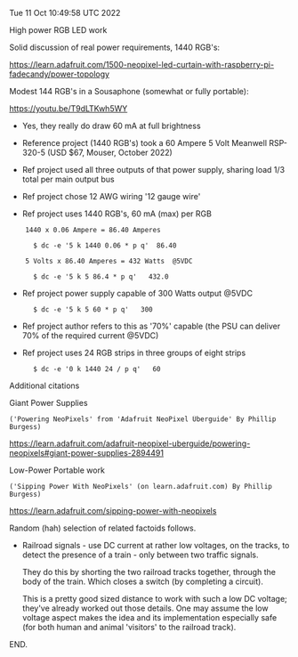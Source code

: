 Tue 11 Oct 10:49:58 UTC 2022

High power RGB LED work

  Solid discussion of real power requirements, 1440 RGB's:

  https://learn.adafruit.com/1500-neopixel-led-curtain-with-raspberry-pi-fadecandy/power-topology

  Modest 144 RGB's in a Sousaphone (somewhat or fully portable):

  https://youtu.be/T9dLTKwh5WY


  * Yes, they really do draw 60 mA at full brightness

  * Reference project (1440 RGB's) took a 60 Ampere 5 Volt Meanwell RSP-320-5 (USD $67, Mouser, October 2022)

  * Ref project used all three outputs of that power supply, sharing load 1/3 total per main output bus

  * Ref project chose 12 AWG wiring '12 gauge wire'

  * Ref project uses 1440 RGB's, 60 mA (max) per RGB
```
    1440 x 0.06 Ampere = 86.40 Amperes

      $ dc -e '5 k 1440 0.06 * p q'  86.40

    5 Volts x 86.40 Amperes = 432 Watts  @5VDC

      $ dc -e '5 k 5 86.4 * p q'   432.0
```

  * Ref project power supply capable of 300 Watts output @5VDC
```
      $ dc -e '5 k 5 60 * p q'   300
```
  * Ref project author refers to this as '70%' capable (the PSU can
    deliver 70% of the required current @5VDC)

  * Ref project uses 24 RGB strips in three groups of eight strips
```
      $ dc -e '0 k 1440 24 / p q'   60
```

Additional citations

  Giant Power Supplies

    ('Powering NeoPixels' from 'Adafruit NeoPixel Überguide' By Phillip Burgess)

  https://learn.adafruit.com/adafruit-neopixel-uberguide/powering-neopixels#giant-power-supplies-2894491

  Low-Power Portable work

    ('Sipping Power With NeoPixels' (on learn.adafruit.com) By Phillip Burgess)

  https://learn.adafruit.com/sipping-power-with-neopixels


Random (hah) selection of related factoids follows.

  * Railroad signals - use DC current at rather low voltages, on the tracks, to detect the presence of a train - only between two traffic signals.

    They do this by shorting the two railroad tracks together, through the body of the train.  Which closes a switch (by completing a circuit).

    This is a pretty good sized distance to work with such a low DC voltage; they've already worked out those details.  One may assume the low voltage aspect makes the idea and its implementation especially safe (for both human and animal 'visitors' to the railroad track).

END.

